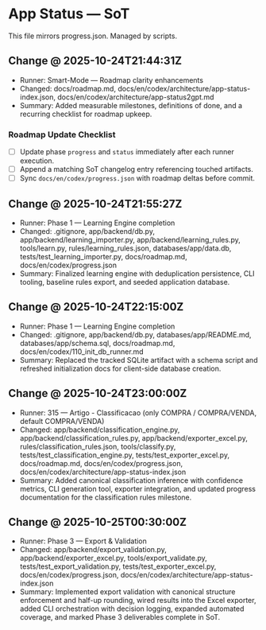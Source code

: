 # App Status — SoT

This file mirrors progress.json. Managed by scripts.

## Change @ 2025-10-24T21:44:31Z
- Runner: Smart-Mode — Roadmap clarity enhancements
- Changed: docs/roadmap.md, docs/en/codex/architecture/app-status-index.json, docs/en/codex/architecture/app-status2gpt.md
- Summary: Added measurable milestones, definitions of done, and a recurring checklist for roadmap upkeep.

### Roadmap Update Checklist
- [ ] Update phase `progress` and `status` immediately after each runner execution.
- [ ] Append a matching SoT changelog entry referencing touched artifacts.
- [ ] Sync `docs/en/codex/progress.json` with roadmap deltas before commit.

## Change @ 2025-10-24T21:55:27Z
- Runner: Phase 1 — Learning Engine completion
- Changed: .gitignore, app/backend/db.py, app/backend/learning_importer.py, app/backend/learning_rules.py, tools/learn.py, rules/learning_rules.json, databases/app/data.db, tests/test_learning_importer.py, docs/roadmap.md, docs/en/codex/progress.json
- Summary: Finalized learning engine with deduplication persistence, CLI tooling, baseline rules export, and seeded application database.

## Change @ 2025-10-24T22:15:00Z
- Runner: Phase 1 — Learning Engine completion
- Changed: .gitignore, app/backend/db.py, databases/app/README.md, databases/app/schema.sql, docs/roadmap.md, docs/en/codex/110_init_db_runner.md
- Summary: Replaced the tracked SQLite artifact with a schema script and refreshed initialization docs for client-side database creation.

## Change @ 2025-10-24T23:00:00Z
- Runner: 315 — Artigo - Classificacao (only COMPRA / COMPRA/VENDA, default COMPRA/VENDA)
- Changed: app/backend/classification_engine.py, app/backend/classification_rules.py, app/backend/exporter_excel.py, rules/classification_rules.json, tools/classify.py, tests/test_classification_engine.py, tests/test_exporter_excel.py, docs/roadmap.md, docs/en/codex/progress.json, docs/en/codex/architecture/app-status-index.json
- Summary: Added canonical classification inference with confidence metrics, CLI generation tool, exporter integration, and updated progress documentation for the classification rules milestone.

## Change @ 2025-10-25T00:30:00Z
- Runner: Phase 3 — Export & Validation
- Changed: app/backend/export_validation.py, app/backend/exporter_excel.py, tools/export_validate.py, tests/test_export_validation.py, tests/test_exporter_excel.py, docs/en/codex/progress.json, docs/en/codex/architecture/app-status-index.json
- Summary: Implemented export validation with canonical structure enforcement and half-up rounding, wired results into the Excel exporter, added CLI orchestration with decision logging, expanded automated coverage, and marked Phase 3 deliverables complete in SoT.
